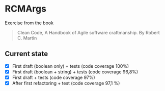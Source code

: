 # RCMArgs

Exercise from the book    
> Clean Code, A Handbook of Agile software craftmanship. By Robert C. Martin

## Current state

- [x] First draft (boolean only) + tests (code coverage 100%) 
- [x] First draft (boolean + string) + tests (code coverage 96,8%)
- [x] First draft + tests (code coverage 97%)
- [x] After first refactoring + test (code coverage 97,1 %)
